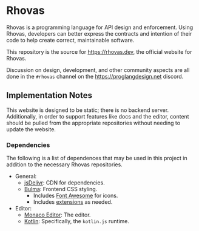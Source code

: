 # Rhovas

Rhovas is a programming language for API design and enforcement. Using Rhovas,
developers can better express the contracts and intention of their code to help
create correct, maintainable software.

This repository is the source for <https://rhovas.dev>, the official website for
Rhovas.

Discussion on design, development, and other community aspects are all done in
the `#rhovas` channel on the <https://proglangdesign.net> discord.

## Implementation Notes

This website is designed to be static; there is no backend server. Additionally,
in order to support features like docs and the editor, content should be pulled
from the appropriate repositories without needing to update the website.

### Dependencies

The following is a list of dependences that may be used in this project in
addition to the necessary Rhovas repositories.

 - General:
    - [jsDelivr](https://www.jsdelivr.com/): CDN for dependencies.
    - [Bulma](https://bulma.io/): Frontend CSS styling.
       - Includes [Font Awesome](https://fontawesome.com/) for icons.
       - Includes [extensions](https://bulma.io/extensions/) as needed.
 - Editor:
    - [Monaco Editor](https://microsoft.github.io/monaco-editor/): The editor.
    - [Kotlin](https://kotlinlang.org/): Specifically, the `kotlin.js` runtime.
